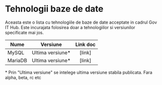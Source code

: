 # Tehnologii baze de date

Aceasta este o lista cu tehnologiile de baze de date acceptate in cadrul Gov IT Hub. 
Este incurajata folosirea doar a tehnologiilor si versiunilor specificate mai jos.

| Nume        	| Versiune         | Link doc  |
| ------------- |:----------------:| :--------:|
| MySQL      	| Ultima versiune* | [link]    |
| MariaDB       | Ultima versiune* | [link]    |

\* Prin "Ultima versiune" se intelege ultima versiune stabila publicata. Fara alpha, beta, rc etc

